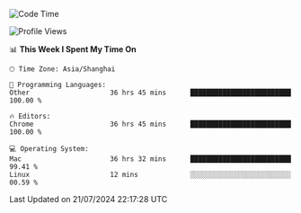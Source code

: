 <!--START_SECTION:waka-->
![Code Time](http://img.shields.io/badge/Code%20Time-2%2C513%20hrs%2034%20mins-blue)

![Profile Views](http://img.shields.io/badge/Profile%20Views-0-blue)

📊 **This Week I Spent My Time On** 

```text
🕑︎ Time Zone: Asia/Shanghai

💬 Programming Languages: 
Other                    36 hrs 45 mins      █████████████████████████   100.00 % 

🔥 Editors: 
Chrome                   36 hrs 45 mins      █████████████████████████   100.00 % 

💻 Operating System: 
Mac                      36 hrs 32 mins      █████████████████████████   99.41 % 
Linux                    12 mins             ░░░░░░░░░░░░░░░░░░░░░░░░░   00.59 % 
```


 Last Updated on 21/07/2024 22:17:28 UTC
<!--END_SECTION:waka-->
